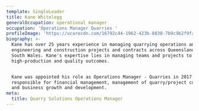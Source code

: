 ```yaml
---
template: SingleLeader
title: Kane Whitelegg
generalOccupation: operational manager
occupation: 'Operations Manager Quarries '
profileImage: 'https://ucarecdn.com/16792c44-1962-423b-8830-7b9c9b2f9faf/'
biography: >-
  Kane has over 25 years experience in managing quarrying operations and civil
  engineering and construction projects and contracts across Queensland and New
  South Wales. Kane's expertise lies in managing teams and projects to delivery
  high-production and quality outcomes. 


  Kane was appointed his role as Operations Manager - Quarries in 2017. Kane is
  responsible for financial management, management of quarry/project contracts
  and business growth and development.
meta:
  title: Quarry Solutions Operations Manager
---
```


